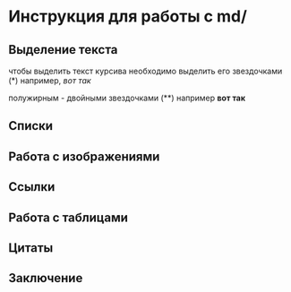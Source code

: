 # Инструкция для работы с  md/

## Выделение текста 

чтобы выделить текст курсива необходимо выделить его звездочками (*) например, *вот так*

полужирным - двойными звездочками (**) например **вот так**

## Списки 

## Работа с изображениями 

## Ссылки 

## Работа с таблицами 

## Цитаты 

## Заключение 